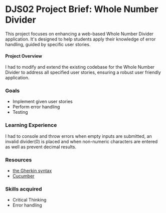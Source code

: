 # DJS02 Project Brief: Whole Number Divider

This project focuses on enhancing a web-based Whole Number Divider application. It's designed to help students apply their knowledge of error handling, guided by specific user stories.

#### Project Overview

I had to modify and extend the existing codebase for the Whole Number Divider to address all specified user stories, ensuring a robust user friendly application.

### Goals

- Implement given user stories
- Perform error handling
- Testing

### Learning Experience

I had to console and throw errors when empty inputs are submitted, an invalid divider(0) is placed and when non-numeric characters are entered as well as prevent decimal results.

### Resources

- [the Gherkin syntax](https://docs.behat.org/en/v2.5/guides/1.gherkin.html)
- [Cucumber](https://cucumber.io/docs/gherkin/reference/)

### Skills acquired

- Critical Thinking
- Error handling
